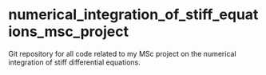 # numerical_integration_of_stiff_equations_msc_project

Git repository for all code related to my MSc project on the numerical integration of stiff differential equations.
